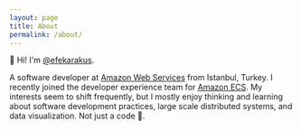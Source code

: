 ```yaml
---
layout: page
title: About
permalink: /about/
---
```


👋 Hi! I'm [@efekarakus](https://twitter.com/efekarakus).

A software developer at [Amazon Web Services](https://aws.amazon.com/) from Istanbul, Turkey. 
I recently joined the developer experience team for [Amazon ECS](https://aws.amazon.com/ecs/).
My interests seem to shift frequently, but I mostly enjoy thinking and learning about 
software development practices, large scale distributed systems, and data visualization. Not just a code 🐒.




